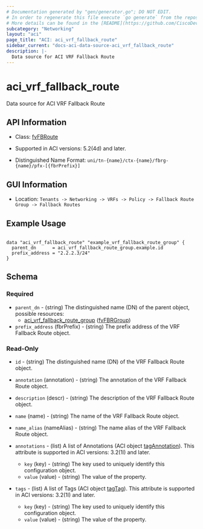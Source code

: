 ```yaml
---
# Documentation generated by "gen/generator.go"; DO NOT EDIT.
# In order to regenerate this file execute `go generate` from the repository root.
# More details can be found in the [README](https://github.com/CiscoDevNet/terraform-provider-aci/blob/master/README.md).
subcategory: "Networking"
layout: "aci"
page_title: "ACI: aci_vrf_fallback_route"
sidebar_current: "docs-aci-data-source-aci_vrf_fallback_route"
description: |-
  Data source for ACI VRF Fallback Route
---
```


# aci_vrf_fallback_route #

Data source for ACI VRF Fallback Route

## API Information ##

* Class: [fvFBRoute](https://pubhub.devnetcloud.com/media/model-doc-latest/docs/app/index.html#/objects/fvFBRoute/overview)

* Supported in ACI versions: 5.2(4d) and later.

* Distinguished Name Format: `uni/tn-{name}/ctx-{name}/fbrg-{name}/pfx-[{fbrPrefix}]`

## GUI Information ##

* Location: `Tenants -> Networking -> VRFs -> Policy -> Fallback Route Group -> Fallback Routes`

## Example Usage ##

```hcl

data "aci_vrf_fallback_route" "example_vrf_fallback_route_group" {
  parent_dn      = aci_vrf_fallback_route_group.example.id
  prefix_address = "2.2.2.3/24"
}

```

## Schema ##

### Required ###

* `parent_dn` - (string) The distinguished name (DN) of the parent object, possible resources:
  - [aci_vrf_fallback_route_group](https://registry.terraform.io/providers/CiscoDevNet/aci/latest/docs/resources/vrf_fallback_route_group) ([fvFBRGroup](https://pubhub.devnetcloud.com/media/model-doc-latest/docs/app/index.html#/objects/fvFBRGroup/overview))
* `prefix_address` (fbrPrefix) - (string) The prefix address of the VRF Fallback Route object.

### Read-Only ###

* `id` - (string) The distinguished name (DN) of the VRF Fallback Route object.
* `annotation` (annotation) - (string) The annotation of the VRF Fallback Route object.
* `description` (descr) - (string) The description of the VRF Fallback Route object.
* `name` (name) - (string) The name of the VRF Fallback Route object.
* `name_alias` (nameAlias) - (string) The name alias of the VRF Fallback Route object.

* `annotations` - (list) A list of Annotations (ACI object [tagAnnotation](https://pubhub.devnetcloud.com/media/model-doc-latest/docs/app/index.html#/objects/tagAnnotation/overview)). This attribute is supported in ACI versions: 3.2(1l) and later.
  * `key` (key) - (string) The key used to uniquely identify this configuration object.
  * `value` (value) - (string) The value of the property.

* `tags` - (list) A list of Tags (ACI object [tagTag](https://pubhub.devnetcloud.com/media/model-doc-latest/docs/app/index.html#/objects/tagTag/overview)). This attribute is supported in ACI versions: 3.2(1l) and later.
  * `key` (key) - (string) The key used to uniquely identify this configuration object.
  * `value` (value) - (string) The value of the property.
